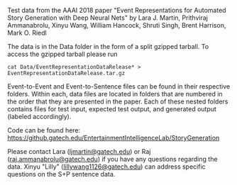 Test data from the AAAI 2018 paper "Event Representations for Automated Story Generation with Deep Neural Nets" by Lara J. Martin, Prithviraj Ammanabrolu, Xinyu Wang, William Hancock, Shruti Singh, Brent Harrison, Mark O. Riedl

The data is in the Data folder in the form of a split gzipped tarball. To access the gzipped tarball please run
```
cat Data/EventRepresentationDataRelease* > EventRepresentationDataRelease.tar.gz
```

Event-to-Event and Event-to-Sentence files can be found in their respective folders. Within each, data files are located in folders that are numbered in the order that they are presented in the paper. Each of these nested folders contains files for test input, expected test output, and generated output (labeled accordingly).

Code can be found here: https://github.gatech.edu/EntertainmentIntelligenceLab/StoryGeneration

Please contact Lara (ljmartin@gatech.edu) or Raj (raj.ammanabrolu@gatech.edu) if you have any questions regarding the data. Xinyu "Lilly" (lillywang1126@gatech.edu) can address specific questions on the S+P sentence data.
